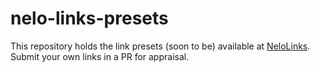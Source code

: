 # nelo-links-presets
This repository holds the link presets (soon to be) available at [NeloLinks](https://links.nelocrypto.com/). Submit your own links in a PR for appraisal.
